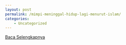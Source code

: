 ```yaml
---
layout: post
permalink: /mimpi-meninggal-hidup-lagi-menurut-islam/
categories:
    - Uncategorized
---
```


[Baca Selengkapnya](/07)